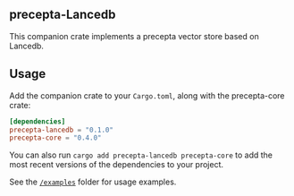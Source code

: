 <!-- <div style="display: flex; align-items: center; justify-content: center;">
    <picture>
        <source media="(prefers-color-scheme: dark)" srcset="../img/precepta_logo_dark.svg">
        <source media="(prefers-color-scheme: light)" srcset="../img/precepta_logo.svg">
        <img src="../img/precepta_logo.svg" width="200" alt="precepta logo">
    </picture>
    <span style="font-size: 48px; margin: 0 20px; font-weight: regular; font-family: Open Sans, sans-serif;"> + </span>
    <picture>
        <source media="(prefers-color-scheme: dark)" srcset="https://companieslogo.com/img/oprecepta/MDB_BIG.D-96d632a9.png?t=1720244492">
        <source media="(prefers-color-scheme: light)" srcset="https://cdn.iconscout.com/icon/free/png-256/free-mongodb-logo-icon-download-in-svg-png-gif-file-formats--wordmark-programming-langugae-freebies-pack-logos-icons-1175140.png?f=webp&w=256">
        <img src="https://cdn.iconscout.com/icon/free/png-256/free-mongodb-logo-icon-download-in-svg-png-gif-file-formats--wordmark-programming-langugae-freebies-pack-logos-icons-1175140.png?f=webp&w=256" width="200" alt="MongoDB logo">
    </picture>
</div>

<br><br> -->

## precepta-Lancedb
This companion crate implements a precepta vector store based on Lancedb.

## Usage

Add the companion crate to your `Cargo.toml`, along with the precepta-core crate:

```toml
[dependencies]
precepta-lancedb = "0.1.0"
precepta-core = "0.4.0"
```

You can also run `cargo add precepta-lancedb precepta-core` to add the most recent versions of the dependencies to your project.

See the [`/examples`](./examples) folder for usage examples.
